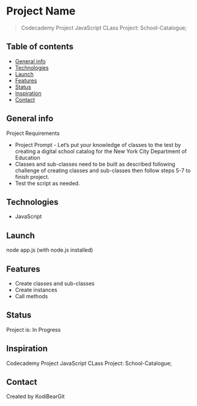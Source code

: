# Project Name

> Codecademy Project JavaScript CLass Project: School-Catalogue;

## Table of contents

* [General info](#general-info)
* [Technologies](#technologies)
* [Launch](#launch)
* [Features](#features)
* [Status](#status)
* [Inspiration](#inspiration)
* [Contact](#contact)

## General info

Project Requirements

* Project Prompt - Let’s put your knowledge of classes to the test by creating a digital school catalog for the New York City Department of Education  
* Classes and sub-classes need to be built as described following challenge of creating classes and sub-classes then follow steps 5-7 to finish project.
* Test the script as needed.

## Technologies

* JavaScript

## Launch

node app.js (with node.js installed)

## Features

* Create classes and sub-classes
* Create instances
* Call methods

## Status

Project is: In Progress

## Inspiration

Codecademy Project JavaScript CLass Project: School-Catalogue;

## Contact

Created by KodiBearGit